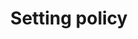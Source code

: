 ---
title: Setting policy
show_read_time: false
canonical_url: 'https://docs.projectcalico.org/v3.5/getting-started/bare-metal/policy/index'
---